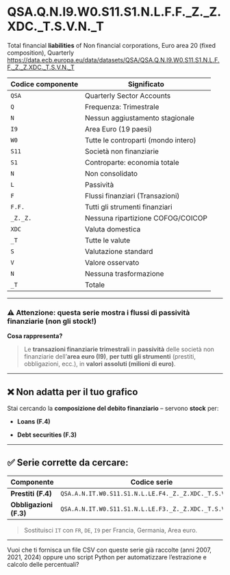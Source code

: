 # QSA.Q.N.I9.W0.S11.S1.N.L.F.F._Z._Z.XDC._T.S.V.N._T

  
Total financial **liabilities** of Non financial corporations, Euro area 20 (fixed composition), Quarterly
https://data.ecb.europa.eu/data/datasets/QSA/QSA.Q.N.I9.W0.S11.S1.N.L.F.F._Z._Z.XDC._T.S.V.N._T


|Codice componente|Significato|
|---|---|
|`QSA`|Quarterly Sector Accounts|
|`Q`|Frequenza: Trimestrale|
|`N`|Nessun aggiustamento stagionale|
|`I9`|Area Euro (19 paesi)|
|`W0`|Tutte le controparti (mondo intero)|
|`S11`|Società non finanziarie|
|`S1`|Controparte: economia totale|
|`N`|Non consolidato|
|`L`|Passività|
|`F`|Flussi finanziari (Transazioni)|
|`F.F.`|Tutti gli strumenti finanziari|
|`_Z._Z.`|Nessuna ripartizione COFOG/COICOP|
|`XDC`|Valuta domestica|
|`_T`|Tutte le valute|
|`S`|Valutazione standard|
|`V`|Valore osservato|
|`N`|Nessuna trasformazione|
|`_T`|Totale|

---

### ⚠️ Attenzione: **questa serie mostra i flussi di passività finanziarie (non gli stock!)**

**Cosa rappresenta?**

> Le **transazioni finanziarie trimestrali** in **passività** delle società non finanziarie dell’**area euro (I9)**, **per tutti gli strumenti** (prestiti, obbligazioni, ecc.), in **valori assoluti (milioni di euro)**.

---

## ❌ Non adatta per il tuo grafico

Stai cercando la **composizione del debito finanziario** – servono **stock** per:

- **Loans (F.4)**
    
- **Debt securities (F.3)**
    

---

## ✅ Serie corrette da cercare:

|Componente|Codice serie|Area|
|---|---|---|
|**Prestiti (F.4)**|`QSA.A.N.IT.W0.S11.S1.N.L.LE.F4._Z._Z.XDC._T.S.V.N._T`|Italia|
|**Obbligazioni (F.3)**|`QSA.A.N.IT.W0.S11.S1.N.L.LE.F3._Z._Z.XDC._T.S.V.N._T`|Italia|

> Sostituisci `IT` con `FR`, `DE`, `I9` per Francia, Germania, Area euro.

---

Vuoi che ti fornisca un file CSV con queste serie già raccolte (anni 2007, 2021, 2024) oppure uno script Python per automatizzare l’estrazione e calcolo delle percentuali?